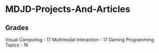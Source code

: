 # MDJD-Projects-And-Articles

## Grades
Visual Computing - 17
Multimodal Interaction - 17
Gaming Programming Topics - 16
